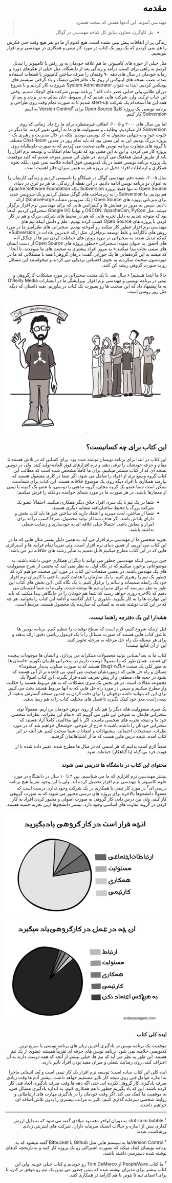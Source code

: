 
<div dir="rtl">

# مقدمه
</div>

<div dir="rtl">

> مهندسی آسونه. این آدمها هستن که سخت هستن. 
> - بیل کاوگرن، معاون سابق کل شاخه مهندسی در گوگل

زندگی پر از اتفاقات پیش بینی نشده است. هیچ کدوم از ما دو نفر هیچ وقت حتی فکرش را هم نمی کردیم که یک روز یک کتاب در مورد کار تیمی و همکاری در مهندسی نرم افزار بنویسیم. 

مثل خیلی از خوره های کامپیوتر، ما هم علاقه خودمان به ور رفتن با کامپیوتر را تبدیل کردیم به راهی برای کسب درآمد و زندگی بعد از دانشگاه. مثل خیلی از هکرهای دوره و زمانه خودمان در سال های دهه ۹۰ وقتمان را صرف ساختن کامپیوتر با قطعات استفاده شده، نصب نسخه های  لینوکس از روی یک عالم فلاپی دیسک و یاد گرفتن سیستم های یونیکس کردیم. ابتدا به عنوان
System Administrator
شروع به کار کردیم و با شروع دوران طلایی ولی حبابی عصر دات کام
<sup>۱</sup> 
برنامه نویس شرکت های کوچک شدیم. وقتی این حباب ترکید، وارد شرکت هایی شدیم که از سقوط، جان سالم به در بردند 
و بعد از همه این ها استخدام یک شرکت 
start-up
شدیم تا به صورت تمام وقت روی طراحی و برنامه نویسی یک پروژه کاملاً 
Open Source 
برای 
Version Control<sup>۲</sup>
به اسم 
Subversion
کار کنیم.

اما بین سال های ۲۰۰۰ و ۲۰۰۵، اتفاقی غیرمنتظره برای ما رخ داد. زمانی که روی 
Subversion
کار میکردیم، وظایف و مسوولیت های ما به آرامی تغییر کردند. ما دیگر در خلوت خود و به تنهایی مشغول به کد نویسی نبودیم. بلکه در حال مدیریت و رهبری یک پروژه بزرگ بودیم. این به این معنی بود که باید تمام روز در چندین 
Chat Room
مختلف با گروه های متفاوت برنامه نویس هایی صحبت می کردیم که به صورت داوطلبانه روی پروژه کار می کردن. و این به این معنی بود که تقریباً تمام امکانات و  توسعه نرم افزار را باید از طریق ایمیل هماهنگ می کردیم. در طول این مسیر متوجه شدیم که کلید موفقیت یک پروژه برنامه نویسی فقط در یک کدنویسی فوق العاده خلاصه نمی شود، بلکه نحوه همکاری و ارتباطات افراد دخیل در پروژه هم به همین میزان حائز اهمیت است. 

سال ۲۰۰۵، شعبه دفتر مهندسی گوگل در شیکاگو را تاسیسی کردیم و زندگی کاریمان را به عنوان دو برنامه نویس ادامه دادیم. در این نقطه از زندگی، ما هر دو غرق در دنیای 
Open Source
نه تنها فقط پروژه 
Subversion
بلکه 
Apache Software Foundation
هم بودیم. 
ما 
Subversion
را به زیرساخت های گوگل منتقل کردیم و یک سرویس جدید برای میزبانی پروژه های 
Open Source
( یک سرویس مشابه SourceForge)
ارائه دادیم. 
سپس به مرور در همایش ها و کنفرانس هایی که برای مهندسین نرم افزار برگزار میشد، مثل 
OSCON, ApacheCon, PyCon
و نهایتا 
Google I/O
سخنرانی کردیم.
اینجا بود که متوجه شدیم به دلیل تجربه هایی که هم در محیط های شرکتی بزرگ و هم در کار کردن با پروژه های 
Open Source 
کسب کرده بودیم، علم و دانش اینکه تیم های مهندسی نرم افزار چطور کار میکنند رو آموخته بودیم.
سخنرانی های طنزآمیز ما در مورد روش های ناکارآمد و غلط توسعه نرم‌افزار، مثل ارائه
«بدترین عادات در Subversion»
کم‌کم تبدیل شدند به سخنرانی در مورد روش های حفاظت کردن تیم ها از چنگال آدم های احمق. به عنوان نمونه:‌ سخنرانی
«چطور پروژه های Open Source از دست انسان های سمی نجات پیدا میکنند.»
به مرور افراد بیشتری به صحبت های ما میومدند، تا آنجا که میشد به این گردهمایی ها یک جورایی گفت: درمان گروهی!
همه با مشکلاتی که ما در موردشون صحبت میکردیم به نحوی احساس نزدیکی می کردند و میخواستند این مسائل رو به صورت گروهی ریشه کن کنند. 

حالا ما اینجا هستیم! ۶ سال بعد، با یک مشت سخنرانی در مورد مشکلات کارگروهی و تیمی در برنامه نویسی و مهندسی نرم افزار. ویرایشگر ما در انتشارات
O’Reilly Media
به ما پیشنهاد داد که این صحبت ها رو بصورت یک کتاب در بیاوریم. بقیه داستان که دیگه مثل روز روشن است.

![photo 25](../../static/photos/chapter-1/25-1.png)

## این کتاب برای چه کسانیست؟
این کتاب در ابتدا برای برنامه نویسان نوشته شده بود.  برای کسایی که در تلاش هستند تا مقام و حرفه خودشان را ترقی دهند و نرم افزارهای فوق العاده تولید کنند. ولی در دومین نسخه ای که از کتاب منتشر میکنیم، برای ما کاملاً مشخص شده است که مطالب این کتاب گروه وسیع تری از افراد را شامل می شود. اگر شما در کاری مشغول هستید که نیازمند همکاری با افراد دیگه روی یک موضوع خلاقانه هست، این کتاب برای شماست. ممکن است شما عضو یک گروه محلی، گروه مذهبی یا دوستی، یا عضو یک کمیته یا تیمی از معمارها باشید. در هر صورت ما در مورد شمای خواننده دو نکته را فرض میکنیم: 

- شما در یک تیم با یک سری افراد خلاق دیگر همکاری میکنید. احتمالاً عضو یک شرکت بزرگ یا محیط ساختاریافته مشابه دیگری هستید. 
- شما از ساختن، لذت میبرید و اعتقاد دارید که ساختن چیز ها باید لذت بخش و دارای پاداش باشد. اگر هدف شما از تولید محصول، صرفاً کسب درآمد برای امرار و معاش باشد، احتمالاً خیلی علاقه ای به خودسازی و رضایت شغلی نداشته باشید. 

تجربه شخصی ما از مهندسی نرم افزار می آید. به همین دلیل بیشتر مثال هایی که ما در این کتاب می آوریم، از همین دنیای نرم افزار است. ولی تقریباً تمام فرایند ها و استراتژی هایی که در این کتاب مطرح میکنیم قابل تعمیم به سایر رشته های خلاقانه نیز می باشد.

حین بررسی اینکه مهندسین چطور می توانند با دیگران همکاری خوبی داشته باشند، به موضوعاتی برخورد میکنیم که در نگاه اول، به نظر نمی آیند که بخشی از شرح مسوولیت های یک مهندس باشند. در بعضی صفحات این کتاب در مورد این صحبت خواهیم کرد که چطور یک تیم را رهبری کنیم، یا یک سازمان را هدایت کنیم، یا حتی با کاربران نرم افزار خود یک رابطه صمیمانه و سالم را برقرار کنیم. با یک نگاه کلی، این بخش های کتاب این طور به نظر میرسند که برای مدیران تیم ها نوشته شدند، ولی ما به شما اطمینان می دهیم که بالاخره روزی خواهد رسید که شما هم خودتان را در جایگاهی پیدا میکنید که باید این مهارت ها را به کار بگیرید. ناباوری را کنار گذاشته و ادامه این کتاب را بخوانید. هر چه که در این کتاب نوشته شده، به کسانی که سازنده یک محصول هستند، مرتبط است.

### هشدار! این یک دفترچه راهنما نیست.
قبل ازینکه شروع کنیم، لازم است که سطح توقعات را تنظیم کنیم. برنامه نویس ها عاشق کتاب هایی هستند که صورت مسائل را با یک فرمول ریاضی دقیق ارائه بدهند و برای هر مسئله یک راه حل مرحله به مرحله تجویز کنند. 
<br>
این از آن کتابها نیست!

کتاب ما به بعد *انسانی* تولید محصولات مبتکرانه می پردازد، و انسان ها موجودات پیچیده ای هستند. همان طور که ما معمولاً دوست داریم در سخنرانی هایمان بگوییم: ‌«انسان ها به طور کلی یک مشت «باگ» (bug) هستند که به صورت متناوب پدیدار میشوند!»
مسائل و راه حل هایی که درموردشان صحبت می کنیم، بی قاعده تر از آنی هستند که بشود در  جعبه های منطقی و از پیش تعریف شده قرار بگیرند. این کتاب اصولاً یک مجموعه مقالات است. در هر بخش یک سری مشکلات که به هم مربوط هستند را حکایت وار مطرح میکنیم و سپس در مورد راه حل هایی که به آنها مربوط هستند بحث می کنیم. برای این که بتوانید دامنه توجهتان را برای دقت کردن به چندین صفحه گسترش بدهید، از نیمه راست مغز خود کمک بگیرید تا فصل های مختلف کتاب را به هم ربط بدهید. 

یک سری مسوولیت های دیگر را هم باید از روی دوش خودمان برداریم. معمولاً توی سخنرانی هایمان به شوخی این طور می گوییم که: «تمام این نظرات، نظرات شخصی خود ما و نتیجه تجربه های شخصی ماست. اگر با آنها مخالفید، کاملاً آزاد هستید که سخنرانی خودتان را داشته باشید.»
خارج از شوخی، خوشحال خواهیم شد که در مورد نظرات، تصحیحات احتمالی، پیشنهادات و انتقادات شما صحبت کنیم. 
هر آنچه در این کتاب آمده، نتیجه درس هایی هست که ما از اشتباهاتمان گرفتیم. 

ضمناً لازم است بدانیم که هر اسمی که در مثال ها مطرح شده، تغییر داده شده تا از هویت فرد بی گناه (یا گناهکار) 
حفاظت شود.

### محتوای این کتاب در دانشگاه ها تدریس نمی شوند
بیشتر مهندسین نرم افزاری که ما می شناسیم، بین ۴ تا 
۱۰
سال در دانشگاه در مورد علوم کامپیوتر یا مهندسی نرم افزار تحصیل کرده اند. ولی با این وجود تقریباً هیچ برنامه درسی ای<sup>۳</sup> در مورد کار تیمی یا همکاری در یک شرکت وجود ندارد. درست است که معمولاً دانشجوها بالاخره برای پروژه های درسی مجبور می شوند که به صورت گروهی کار کنند، ولی بین درس دادن کار گروهی به صورت اصولی و مجبور کردن افراد به کار کردن در گروه، تفاوت های اساسی وجود دارد. بیشتر دانشجوها ازین تجربه خسته هستند.

![photo 29-1](../../static/photos/chapter-1/29-a-2.png)
![photo 29-1](../../static/photos/chapter-1/29-b-2.png)

### ایده کلی کتاب
موفقیت یک برنامه نویس در یادگیری آخرین زبان های برنامه نویسی یا سریع ترین کدنویسی خلاصه نمی شود. برنامه نویس های حرفه ای تقریباً همیشه عضوی از یک تیم هستند. این طور به نظر می آید که تیم ها، خیلی بیشتر از آنچه که همه دوست دارند به آن اعتراف کنند، روی رضایت شغلی و میزان مفید بودن افراد تاثیر دارند. 

ایده کلی این کتاب ساده است: توسعه نرم افزار یک کار تیمی است و بُعد انسانی ماجرا به اندازه عوامل فنی روی نتیجه کار تاثیر مستقیم خواهد داشت. بیشتر آدم ها وقت زیادی صرف یادگیری کار گروهی نکرده اند، حتی اگه دهه ها وقت صرف یادگیری ابعاد فنی کار کرده باشند. این که یاد بگیریم چطور با هم همکاری کنیم، به اندازه یادگیری مسائل فنی، به موفقیت ما کمک می کند. اگر وقت خودمان را در یادگیری مهارت های ارتباطاتی و روابط شخصی سرمایه گذاری کنیم، تاثیر به مراتب بیشتری را بدون تلاش اضافه ای، خواهیم داشت. 

---

<sup>۱</sup> dot-com bubble: به دوران اواخر دهه نود میلادی گفته می شود که به دلیل ارزش گذاری بیش از اندازه و خیالات اشتباه سرمایه داران، شرکت های اینترنتی زیادی ورشکست شدند.

<sup>۲</sup> Version Controlها به سیستم هایی مثل Github یا Bitbucket گفته میشود که به برنامه نویسان کمک میکند که بصورت اشتراکی رو یک پروژه کار کنند و به تاریخچه کدهای نوشته شده دسترسی داشته باشند.

<sup>۳</sup>
ما کتاب PeopleWare
از 
Tom DeMarco
رو خوندیم و کتاب خیلی خوبیه. ولی این کتاب بیشتر برای مدیران نوشته شده که ببینن چطور می تونن یک تیم رو موفق تر کنن، تا برای اعضای تیم تا بتونن با هم کارآمد تر همکاری کنند.

</div>



